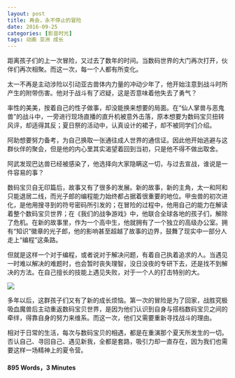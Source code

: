 ```yaml
---
layout: post
title: 再会，永不停止的冒险
date: 2016-09-25
categories: [影音时光]
tags: 动画 亚洲 成长
---
```




距离孩子们的上一次冒险，又过去了数年的时间。当数码世界的大门再次打开，伙伴们再次相聚。而这一次，每一个人都有所变化。

太一不再是主动涉险以引动亚古兽体内力量的冲动少年了，他开始注意到战斗时所产生的附带伤害。他对于战斗有了迟疑，这是否意味着他失去了勇气？

率性的美美，按着自己的性子做事，却没能换来想要的局面。在“仙人掌兽与恶鬼兽”的战斗中，一旁进行现场直播的直升机被意外击落，原本想要为数码宝贝扭转风评，却适得其反；夏日祭的活动中，认真设计的裙子，却不被同学们介绍。

阿助想要努力备考，为自己换取一张通往成人世界的通信证。因此他开始逃避与这群伙伴的聚会，但是他的内心里其实渴望着回到当初，只是他不得不做出取舍。

阿武发现巴达兽已经被感染了，他选择向大家隐瞒这一切，与过去宣战，谁说是一件容易的事？

数码宝贝自无印篇后，故事又有了很多的发展。新的故事，新的主角，太一和阿和只能退居二线，而光子郎的编程能力始终都占据着很重要的地位。甲虫兽的初次进化，是他用搜寻到的符号密码所引发的；在冒险的过程中，他用自己的能力在解读着整个数码宝贝世界；在《我们的战争游戏》中，他联合全球各地的孩子们，解除了危机。在新的故事里，作为一个高中生，他就拥有了一个独立的高级办公室。拥有“知识”徽章的光子郎，他的影响甚至超越了故事的边界，鼓舞了现实中一部分人走上“编程”这条路。

但就是这样一个对于编程，或者说对于解决问题，有着自己执着追求的人。当遇见一时难以解决的难题时，也会暂时丧失理智，没日没夜的专研下去，还是找不到解决的方法。在自己擅长的技能上遇见失败，对于一个人的打击特别的大。

![](http://7xoxgc.com1.z0.glb.clouddn.com/%E5%85%89%E5%AD%90%E9%83%8E%E4%B8%8E%E7%94%B2%E8%99%AB%E5%85%BD.jpg)

多年以后，这群孩子们又有了新的成长烦恼。第一次的冒险是为了回家，战胜究极吸血魔兽后主动重返数码宝贝世界，是因为他们认识到自身与搭档数码宝贝之间的牵绊，得靠自身的努力来维系。而这一次，他们又需要重新寻找战斗的理由。

相对于日常的生活，每次与数码宝贝的相遇，都是在重演那个夏天所发生的一切。否认自己、寻回自己、遇见新我，全都是套路，吸引力却一直存在，因为我们也需要这样一场精神上的夏令营。

#### 895 Words，3 Minutes